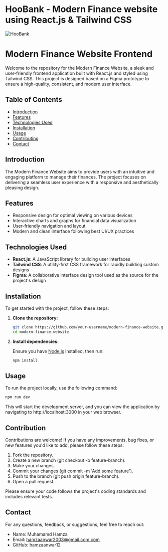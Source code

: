 # HooBank - Modern Finance website using React.js & Tailwind CSS

![HooBank](https://i.ibb.co/BK1Hn0x/Screenshot-2022-08-08-at-4-05-48-PM.png)

# Modern Finance Website Frontend

Welcome to the repository for the Modern Finance Website, a sleek and user-friendly frontend application built with React.js and styled using Tailwind CSS. This project is designed based on a Figma prototype to ensure a high-quality, consistent, and modern user interface.

## Table of Contents

- [Introduction](#introduction)
- [Features](#features)
- [Technologies Used](#technologies-used)
- [Installation](#installation)
- [Usage](#usage)
- [Contributing](#contributing)
- [Contact](#contact)

## Introduction

The Modern Finance Website aims to provide users with an intuitive and engaging platform to manage their finances. The project focuses on delivering a seamless user experience with a responsive and aesthetically pleasing design.

## Features

- Responsive design for optimal viewing on various devices
- Interactive charts and graphs for financial data visualization
- User-friendly navigation and layout
- Modern and clean interface following best UI/UX practices

## Technologies Used

- **React.js**: A JavaScript library for building user interfaces
- **Tailwind CSS**: A utility-first CSS framework for rapidly building custom designs
- **Figma**: A collaborative interface design tool used as the source for the project's design

## Installation

To get started with the project, follow these steps:

1. **Clone the repository:**

    ```sh
    git clone https://github.com/your-username/modern-finance-website.git
    cd modern-finance-website
    ```

2. **Install dependencies:**

    Ensure you have [Node.js](https://nodejs.org/) installed, then run:

    ```sh
    npm install
    ```

## Usage

To run the project locally, use the following command:

```sh
npm run dev
```
This will start the development server, and you can view the application by navigating to http://localhost:3000 in your web browser.

## Contribution
Contributions are welcome! If you have any improvements, bug fixes, or new features you'd like to add, please follow these steps:

1. Fork the repository.
2. Create a new branch (git checkout -b feature-branch).
3. Make your changes.
4. Commit your changes (git commit -m 'Add some feature').
5. Push to the branch (git push origin feature-branch).
6. Open a pull request.

Please ensure your code follows the project's coding standards and includes relevant tests.


## Contact
For any questions, feedback, or suggestions, feel free to reach out:

- Name: Muhamamd Hamza
- Email: hamzaanwar2003@gmail.com.com
- GitHub: hamzaanwar12
